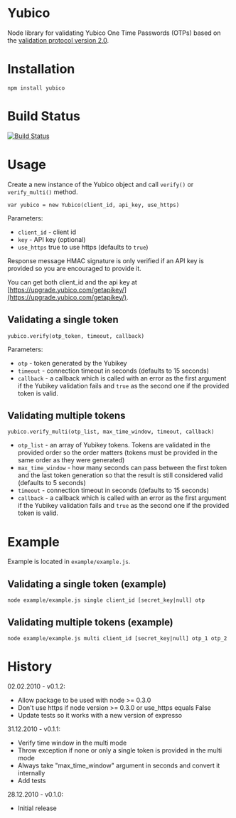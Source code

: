 # Yubico
Node library for validating Yubico One Time Passwords (OTPs) based on the [validation protocol version 2.0](http://code.google.com/p/yubikey-val-server-php/wiki/ValidationProtocolV20).

# Installation

    npm install yubico

# Build Status

[![Build Status](https://secure.travis-ci.org/Kami/node-yubico.png)](http://travis-ci.org/Kami/node-yubico)

# Usage

Create a new instance of the Yubico object and call `verify()` or `verify_multi()` method.

    var yubico = new Yubico(client_id, api_key, use_https)

Parameters:

* `client_id` - client id
* `key` - API key (optional)
* `use_https` true to use https (defaults to `true`)

Response message HMAC signature is only verified if an API key is provided so you are encouraged to provide it.

You can get both client_id and the api key at [https://upgrade.yubico.com/getapikey/](https://upgrade.yubico.com/getapikey/).

## Validating a single token

    yubico.verify(otp_token, timeout, callback)

Parameters:

* `otp` - token generated by the Yubikey
* `timeout` - connection timeout in seconds (defaults to 15 seconds)
* `callback` - a callback which is called with an error as the first argument if the Yubikey validation fails and `true` as the second one if the provided token is valid.

## Validating multiple tokens

    yubico.verify_multi(otp_list, max_time_window, timeout, callback)

* `otp_list` - an array of Yubikey tokens. Tokens are validated in the provided order so the order matters (tokens must be provided in the same order as they were generated)
* `max_time_window` - how many seconds can pass between the first token and the last token generation so that the result is still considered valid (defaults to 5 seconds)
* `timeout` - connection timeout in seconds (defaults to 15 seconds)
* `callback` - a callback which is called with an error as the first argument if the Yubikey validation fails and `true` as the second one if the provided token is valid.

# Example

Example is located in `example/example.js`.

## Validating a single token (example)

    node example/example.js single client_id [secret_key|null] otp

## Validating multiple tokens (example)

    node example/example.js multi client_id [secret_key|null] otp_1 otp_2

# History

02.02.2010 - v0.1.2:

* Allow package to be used with node >= 0.3.0
* Don't use https if node version >= 0.3.0 or use_https equals False
* Update tests so it works with a new version of expresso

31.12.2010 - v0.1.1:

* Verify time window in the multi mode
* Throw exception if none or only a single token is provided in the multi mode
* Always take "max_time_window" argument in seconds and convert it internally
* Add tests

28.12.2010 - v0.1.0:

* Initial release
